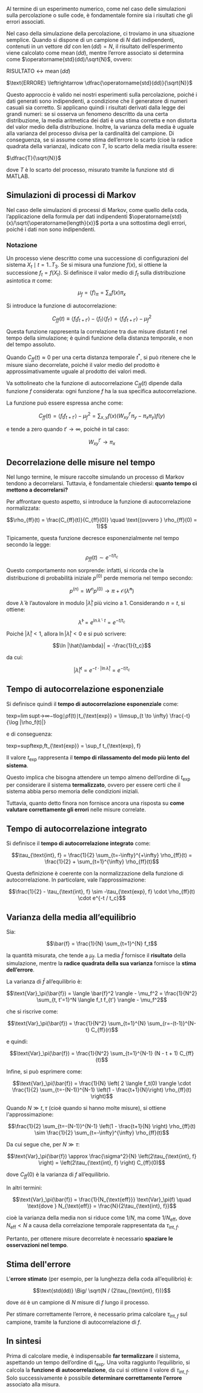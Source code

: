 Al termine di un esperimento numerico, come nel caso delle simulazioni sulla percolazione o sulle code, è fondamentale fornire sia i risultati che gli errori associati.

Nel caso della simulazione della percolazione, ci troviamo in una situazione semplice. Quando si dispone di un campione di $N$ dati indipendenti, contenuti in un vettore $dd$ con $\operatorname{len}(dd) = N$, il risultato dell’esperimento viene calcolato come $\operatorname{mean}(dd)$, mentre l’errore associato si determina come $\operatorname{std}(dd)/\sqrt{N}$, ovvero:

$\text{RISULTATO} \leftrightarrow \operatorname{mean}(dd)$

$\text{ERRORE} \leftrightarrow \dfrac{\operatorname{std}(dd)}{\sqrt{N}}$

Questo approccio è valido nei nostri esperimenti sulla percolazione, poiché i dati generati sono indipendenti, a condizione che il generatore di numeri casuali sia corretto. Si applicano quindi i risultati derivati dalla legge dei grandi numeri: se si osserva un fenomeno descritto da una certa distribuzione, la media aritmetica dei dati è una stima corretta e non distorta del valor medio della distribuzione. Inoltre, la varianza della media è uguale alla varianza del processo divisa per la cardinalità del campione. Di conseguenza, se si assume come stima dell’errore lo scarto (cioè la radice quadrata della varianza), indicato con $T$, lo scarto della media risulta essere:

$\dfrac{T}{\sqrt{N}}$

dove $T$ è lo scarto del processo, misurato tramite la funzione $\operatorname{std}$ di MATLAB.

## Simulazioni di processi di Markov

Nel caso delle simulazioni di processi di Markov, come quello della coda, l’applicazione della formula per dati indipendenti $\operatorname{std}(x)/\sqrt{\operatorname{length}(x)}$ porta a una sottostima degli errori, poiché i dati non sono indipendenti.

### Notazione

Un processo viene descritto come una successione di configurazioni del sistema ${X_t \mid t = 1..T_3}$. Se si misura una funzione $f(x)$, si ottiene la successione ${f_t = f(X_t)}$. Si definisce il valor medio di $f_t$ sulla distribuzione asintotica $\pi$ come:

$$\mu_f = \langle f \rangle_\pi = \sum_x f(x) \pi_x$$

Si introduce la funzione di autocorrelazione:

$$C_{ff}(t) \equiv \langle f_t f_{t+t'} \rangle - \langle f_t \rangle \langle f_{t'} \rangle = \langle f_t f_{t+t'} \rangle - \mu_f^2$$

Questa funzione rappresenta la correlazione tra due misure distanti $t$ nel tempo della simulazione; è quindi funzione della distanza temporale, e non del tempo assoluto.

Quando $C_{ff}(t) \approx 0$ per una certa distanza temporale $t^*$, si può ritenere che le misure siano decorrelate, poiché il valor medio del prodotto è approssimativamente uguale al prodotto dei valori medi.

Va sottolineato che la funzione di autocorrelazione $C_{ff}(t)$ dipende dalla funzione $f$ considerata: ogni funzione $f$ ha la sua specifica autocorrelazione.

La funzione può essere espressa anche come:

$$C_{ff}(t) = \langle f_t f_{t+t'} \rangle - \mu_f^2 = \sum_{x,y} f(x) \left( W^{t'}_{xy} \pi_y - \pi_x \pi_y \right) f(y)$$

e tende a zero quando $t' \to \infty$, poiché in tal caso:

$$W^{t'}_{xy} \rightarrow \pi_x$$

## Decorrelazione delle misure nel tempo

Nel lungo termine, le misure raccolte simulando un processo di Markov tendono a decorrelarsi. Tuttavia, è fondamentale chiedersi: **quanto tempo ci mettono a decorrelarsi?**

Per affrontare questo aspetto, si introduce la funzione di autocorrelazione normalizzata:

$$\rho_{ff}(t) = \frac{C_{ff}(t)}{C_{ff}(0)} \quad \text{(ovvero } \rho_{ff}(0) = 1)$$

Tipicamente, questa funzione decresce esponenzialmente nel tempo secondo la legge:

$$\rho_{ff}(t) \sim e^{-t / t_c}$$

Questo comportamento non sorprende: infatti, si ricorda che la distribuzione di probabilità iniziale $p^{(0)}$ perde memoria nel tempo secondo:

$$p^{(n)} = W^n p^{(0)} \rightarrow \pi + \mathcal{O}(\hat{\lambda}^n)$$

dove $\hat{\lambda}$ è l’autovalore in modulo $|\hat{\lambda}|$ più vicino a 1. Considerando $n = t$, si ottiene:

$$\hat{\lambda}^t = e^{\ln \hat{\lambda} \cdot t} = e^{-t / t_c}$$

Poiché $|\hat{\lambda}| < 1$, allora $\ln |\hat{\lambda}| < 0$ e si può scrivere:

$$\ln |\hat{\lambda}| = -\frac{1}{t_c}$$

da cui:

$$|\hat{\lambda}|^t = e^{-t \cdot |\ln \hat{\lambda}|} = e^{-t / t_c}$$

## Tempo di autocorrelazione esponenziale

Si definisce quindi il **tempo di autocorrelazione esponenziale** come:

texp=lim sup⁡t→∞−tlog⁡∣ρf(t)∣t_{\text{exp}} = \limsup_{t \to \infty} \frac{-t}{\log |\rho_f(t)|}

e di conseguenza:

texp=sup⁡ftexp,ft_{\text{exp}} = \sup_f t_{\text{exp}, f}

Il valore $t_{\text{exp}}$ rappresenta il **tempo di rilassamento del modo più lento del sistema**.

Questo implica che bisogna attendere un tempo almeno dell’ordine di $t_{\text{exp}}$ per considerare il sistema **termalizzato**, ovvero per essere certi che il sistema abbia perso memoria delle condizioni iniziali.

Tuttavia, quanto detto finora non fornisce ancora una risposta su **come valutare correttamente gli errori** nelle misure correlate.

## Tempo di autocorrelazione integrato

Si definisce il **tempo di autocorrelazione integrato** come:

$$\tau_{\text{int}, f} = \frac{1}{2} \sum_{t=-\infty}^{+\infty} \rho_{ff}(t) = \frac{1}{2} + \sum_{t=1}^{\infty} \rho_{ff}(t)$$

Questa definizione è coerente con la normalizzazione della funzione di autocorrelazione. In particolare, vale l’approssimazione:

$$\frac{1}{2} - \tau_{\text{int}, f} \sim -\tau_{\text{exp}, f} \cdot \rho_{ff}(t) \cdot e^{-t / t_c}$$
## Varianza della media all’equilibrio

Sia:

$$\bar{f} = \frac{1}{N} \sum_{t=1}^{N} f_t$$

la quantità misurata, che tende a $\mu_f$. La media $\bar{f}$ fornisce il **risultato** della simulazione, mentre la **radice quadrata della sua varianza** fornisce la **stima dell’errore**.

La varianza di $\bar{f}$ all’equilibrio è:

$$\text{Var}_\pi(\bar{f}) = \langle \bar{f}^2 \rangle - \mu_f^2 = \frac{1}{N^2} \sum_{t, t'=1}^N \langle f_t f_{t'} \rangle - \mu_f^2$$

che si riscrive come:

$$\text{Var}_\pi(\bar{f}) = \frac{1}{N^2} \sum_{t=1}^{N} \sum_{r=-(t-1)}^{N-t} C_{ff}(r)$$

e quindi:

$$\text{Var}_\pi(\bar{f}) = \frac{1}{N^2} \sum_{t=1}^{N-1} (N - t + 1) C_{ff}(t)$$

Infine, si può esprimere come:

$$\text{Var}_\pi(\bar{f}) = \frac{1}{N} \left( 2 \langle f_t(0) \rangle \cdot \frac{1}{2} \sum_{t=-(N-1)}^{N-1} \left(1 - \frac{t+1}{N}\right) \rho_{ff}(t) \right)$$

Quando $N \gg t, \tau$ (cioè quando si hanno molte misure), si ottiene l'approssimazione:

$$\frac{1}{2} \sum_{t=-(N-1)}^{N-1} \left(1 - \frac{t+1}{N} \right) \rho_{ff}(t) \sim \frac{1}{2} \sum_{t=-\infty}^{\infty} \rho_{ff}(t)$$

Da cui segue che, per $N \gg \tau$:

$$\text{Var}_\pi(\bar{f}) \approx \frac{\sigma^2}{N} \left(2\tau_{\text{int}, f} \right) = \left(2\tau_{\text{int}, f} \right) C_{ff}(0)$$

dove $C_{ff}(0)$ è la varianza di $f$ all’equilibrio.

In altri termini:

$$\text{Var}_\pi(\bar{f}) = \frac{1}{N_{\text{eff}}} \text{Var}_\pi(f) \quad \text{dove } N_{\text{eff}} = \frac{N}{2\tau_{\text{int}, f}}$$

cioè la varianza della media non si riduce come $1/N$, ma come $1/N_{\text{eff}}$, dove $N_{\text{eff}} < N$ a causa della correlazione temporale rappresentata da $\tau_{\text{int}, f}$.

Pertanto, per ottenere misure decorrelate è necessario **spaziare le osservazioni nel tempo**.

## Stima dell'errore

L'**errore stimato** (per esempio, per la lunghezza della coda all’equilibrio) è:

$$\text{std(dd)} \Big/ \sqrt{N / (2\tau_{\text{int}, f})}$$

dove `dd` è un campione di $N$ misure di $f$ lungo il processo.

Per stimare correttamente l’errore, è necessario prima calcolare $\tau_{\text{int}, f}$ sul campione, tramite la funzione di autocorrelazione di $f$.

## In sintesi

Prima di calcolare medie, è indispensabile **far termalizzare** il sistema, aspettando un tempo dell’ordine di $t_{\text{exp}}$. Una volta raggiunto l’equilibrio, si calcola la **funzione di autocorrelazione**, da cui si ottiene il valore di $\tau_{\text{int}, f}$. Solo successivamente è possibile **determinare correttamente l’errore** associato alla misura.